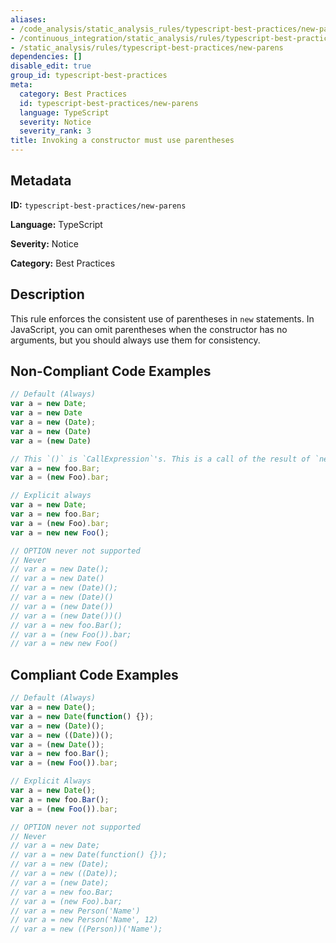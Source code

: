 ```yaml
---
aliases:
- /code_analysis/static_analysis_rules/typescript-best-practices/new-parens
- /continuous_integration/static_analysis/rules/typescript-best-practices/new-parens
- /static_analysis/rules/typescript-best-practices/new-parens
dependencies: []
disable_edit: true
group_id: typescript-best-practices
meta:
  category: Best Practices
  id: typescript-best-practices/new-parens
  language: TypeScript
  severity: Notice
  severity_rank: 3
title: Invoking a constructor must use parentheses
---
```

<!--  SOURCED FROM https://github.com/DataDog/datadog-static-analyzer-rule-docs -->


## Metadata
**ID:** `typescript-best-practices/new-parens`

**Language:** TypeScript

**Severity:** Notice

**Category:** Best Practices

## Description
This rule enforces the consistent use of parentheses in `new` statements. In JavaScript, you can omit parentheses when the constructor has no arguments, but you should always use them for consistency.

## Non-Compliant Code Examples
```typescript
// Default (Always)
var a = new Date;
var a = new Date
var a = new (Date);
var a = new (Date)
var a = (new Date)

// This `()` is `CallExpression`'s. This is a call of the result of `new Date`.
var a = new foo.Bar;
var a = (new Foo).bar;

// Explicit always
var a = new Date;
var a = new foo.Bar;
var a = (new Foo).bar;
var a = new new Foo();

// OPTION never not supported
// Never
// var a = new Date();
// var a = new Date()
// var a = new (Date)();
// var a = new (Date)()
// var a = (new Date())
// var a = (new Date())()
// var a = new foo.Bar();
// var a = (new Foo()).bar;
// var a = new new Foo()
```

## Compliant Code Examples
```typescript
// Default (Always)
var a = new Date();
var a = new Date(function() {});
var a = new (Date)();
var a = new ((Date))();
var a = (new Date());
var a = new foo.Bar();
var a = (new Foo()).bar;

// Explicit Always
var a = new Date();
var a = new foo.Bar();
var a = (new Foo()).bar;

// OPTION never not supported
// Never
// var a = new Date;
// var a = new Date(function() {});
// var a = new (Date);
// var a = new ((Date));
// var a = (new Date);
// var a = new foo.Bar;
// var a = (new Foo).bar;
// var a = new Person('Name')
// var a = new Person('Name', 12)
// var a = new ((Person))('Name');
```

